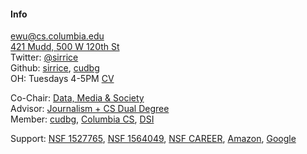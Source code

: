#### Info

[ewu@cs.columbia.edu](mailto:ewu@cs.columbia.edu)   
[421 Mudd, 500 W 120th St](./files/images/map.png)    
Twitter: [@sirrice](https://twitter.com/sirrice)   
Github: [sirrice](http://github.com/sirrice), [cudbg](http://github.com/cudbg)   
OH: Tuesdays 4-5PM
[CV](./files/job/cv.pdf)


Co-Chair: <a href="http://datascienceinstitute.github.io">Data, Media & Society</a><br/>
Advisor:  <a href="http://www.cs.columbia.edu/education/ms/journalism/">Journalism + CS Dual Degree</a><br/>
Member: <a href="http://cudbg.github.io/">cudbg</a>, <a href="http://www.cs.columbia.edu/">Columbia CS</a>, <a href="http://datascience.columbia.edu/">DSI</a><br/>

Support: [NSF 1527765](http://perceptvis.github.io/), [NSF 1564049](https://nsfdeclarativevis.github.io/NSFDeclarativeVis/), [NSF CAREER](https://www.nsf.gov/awardsearch/showAward?AWD_ID=1845638&HistoricalAwards=false), [Amazon](http://www.cs.columbia.edu/2018/with-amazon-research-award-eugene-wu-will-add-interactivity-and-adversarial-generation-to-entity-matching/), [Google](http://www.cs.columbia.edu/2018/peter-allen-and-eugene-wu-selected-for-google-faculty-research-awards/)

